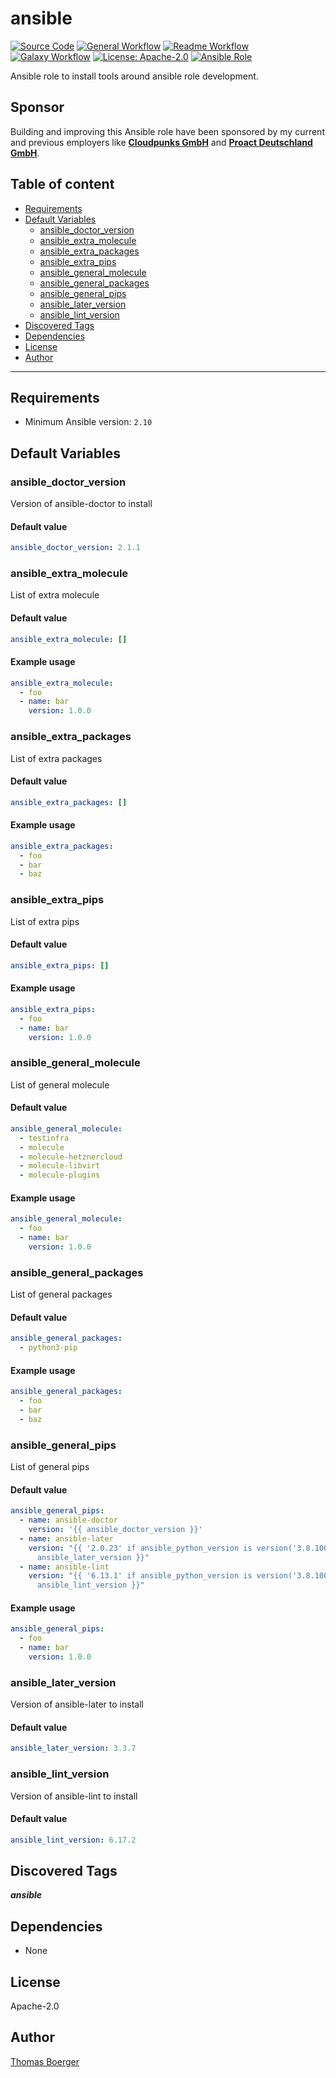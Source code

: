 # ansible

[![Source Code](https://img.shields.io/badge/github-source%20code-blue?logo=github&logoColor=white)](https://github.com/rolehippie/ansible)
[![General Workflow](https://github.com/rolehippie/ansible/actions/workflows/general.yml/badge.svg)](https://github.com/rolehippie/ansible/actions/workflows/general.yml)
[![Readme Workflow](https://github.com/rolehippie/ansible/actions/workflows/docs.yml/badge.svg)](https://github.com/rolehippie/ansible/actions/workflows/docs.yml)
[![Galaxy Workflow](https://github.com/rolehippie/ansible/actions/workflows/galaxy.yml/badge.svg)](https://github.com/rolehippie/ansible/actions/workflows/galaxy.yml)
[![License: Apache-2.0](https://img.shields.io/github/license/rolehippie/ansible)](https://github.com/rolehippie/ansible/blob/master/LICENSE)
[![Ansible Role](https://img.shields.io/badge/role-rolehippie.ansible-blue)](https://galaxy.ansible.com/rolehippie/ansible)

Ansible role to install tools around ansible role development.

## Sponsor

Building and improving this Ansible role have been sponsored by my current and previous employers like **[Cloudpunks GmbH](https://cloudpunks.de)** and **[Proact Deutschland GmbH](https://www.proact.eu)**.

## Table of content

- [Requirements](#requirements)
- [Default Variables](#default-variables)
  - [ansible_doctor_version](#ansible_doctor_version)
  - [ansible_extra_molecule](#ansible_extra_molecule)
  - [ansible_extra_packages](#ansible_extra_packages)
  - [ansible_extra_pips](#ansible_extra_pips)
  - [ansible_general_molecule](#ansible_general_molecule)
  - [ansible_general_packages](#ansible_general_packages)
  - [ansible_general_pips](#ansible_general_pips)
  - [ansible_later_version](#ansible_later_version)
  - [ansible_lint_version](#ansible_lint_version)
- [Discovered Tags](#discovered-tags)
- [Dependencies](#dependencies)
- [License](#license)
- [Author](#author)

---

## Requirements

- Minimum Ansible version: `2.10`

## Default Variables

### ansible_doctor_version

Version of ansible-doctor to install

#### Default value

```YAML
ansible_doctor_version: 2.1.1
```

### ansible_extra_molecule

List of extra molecule

#### Default value

```YAML
ansible_extra_molecule: []
```

#### Example usage

```YAML
ansible_extra_molecule:
  - foo
  - name: bar
    version: 1.0.0
```

### ansible_extra_packages

List of extra packages

#### Default value

```YAML
ansible_extra_packages: []
```

#### Example usage

```YAML
ansible_extra_packages:
  - foo
  - bar
  - baz
```

### ansible_extra_pips

List of extra pips

#### Default value

```YAML
ansible_extra_pips: []
```

#### Example usage

```YAML
ansible_extra_pips:
  - foo
  - name: bar
    version: 1.0.0
```

### ansible_general_molecule

List of general molecule

#### Default value

```YAML
ansible_general_molecule:
  - testinfra
  - molecule
  - molecule-hetznercloud
  - molecule-libvirt
  - molecule-plugins
```

#### Example usage

```YAML
ansible_general_molecule:
  - foo
  - name: bar
    version: 1.0.0
```

### ansible_general_packages

List of general packages

#### Default value

```YAML
ansible_general_packages:
  - python3-pip
```

#### Example usage

```YAML
ansible_general_packages:
  - foo
  - bar
  - baz
```

### ansible_general_pips

List of general pips

#### Default value

```YAML
ansible_general_pips:
  - name: ansible-doctor
    version: '{{ ansible_doctor_version }}'
  - name: ansible-later
    version: "{{ '2.0.23' if ansible_python_version is version('3.8.100', '<=') else
      ansible_later_version }}"
  - name: ansible-lint
    version: "{{ '6.13.1' if ansible_python_version is version('3.8.100', '<=') else
      ansible_lint_version }}"
```

#### Example usage

```YAML
ansible_general_pips:
  - foo
  - name: bar
    version: 1.0.0
```

### ansible_later_version

Version of ansible-later to install

#### Default value

```YAML
ansible_later_version: 3.3.7
```

### ansible_lint_version

Version of ansible-lint to install

#### Default value

```YAML
ansible_lint_version: 6.17.2
```

## Discovered Tags

**_ansible_**


## Dependencies

- None

## License

Apache-2.0

## Author

[Thomas Boerger](https://github.com/tboerger)
